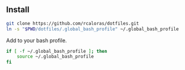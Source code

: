 ## Install

```bash
git clone https://github.com/rcaloras/dotfiles.git
ln -s "$PWD/dotfiles/.global_bash_profile" ~/.global_bash_profile
```

Add to your bash profile.

```bash
if [ -f ~/.global_bash_profile ]; then
    source ~/.global_bash_profile
fi
```

